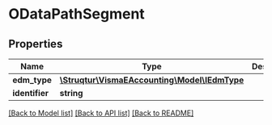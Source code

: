 # ODataPathSegment

## Properties
Name | Type | Description | Notes
------------ | ------------- | ------------- | -------------
**edm_type** | [**\Struqtur\VismaEAccounting\Model\IEdmType**](IEdmType.md) |  | [optional] 
**identifier** | **string** |  | [optional] 

[[Back to Model list]](../README.md#documentation-for-models) [[Back to API list]](../README.md#documentation-for-api-endpoints) [[Back to README]](../README.md)


